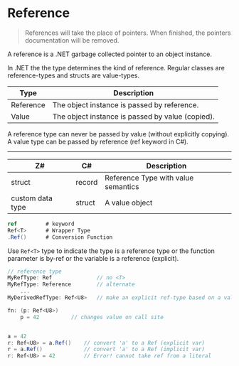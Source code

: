 # Reference

> References will take the place of pointers. When finished, the pointers documentation will be removed.

A reference is a .NET garbage collected pointer to an object instance.

In .NET the the type determines the kind of reference. Regular classes are reference-types and structs are value-types.

|Type | Description
|--|--
| Reference | The object instance is passed by reference.
| Value | The object instance is passed by value (copied).

A reference type can never be passed by value (without explicitly copying).
A value type can be passed by reference (ref keyword in C#).

---

| Z# | C# |Description
|--|--|--
| struct | record | Reference Type with value semantics
| custom data type | struct | A value object

```csharp
ref         # keyword
Ref<T>      # Wrapper Type
.Ref()      # Conversion Function
```

Use `Ref<T>` type to indicate the type is a reference type or the function parameter is by-ref or the variable is a reference (explicit).

```csharp
// reference type
MyRefType: Ref              // no <T>
MyRefType: Reference        // alternate
    ...
MyDerivedRefType: Ref<U8>   // make an explicit ref-type based on a value-type

fn: (p: Ref<U8>)
    p = 42          // changes value on call site


a = 42
r: Ref<U8> = a.Ref()    // convert 'a' to a Ref (explicit var)
r = a.Ref()             // convert 'a' to a Ref (implicit var)
r: Ref<U8> = 42         // Error! cannot take ref from a literal
```
